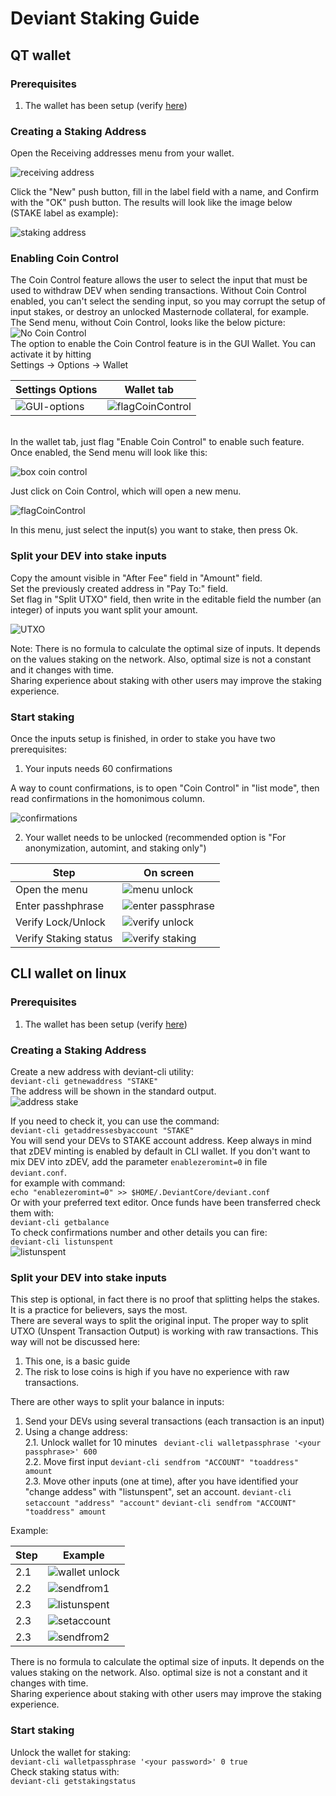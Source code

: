 # Deviant Staking Guide
## QT wallet
### Prerequisites
1. The wallet has been setup (verify [here](/common/Setup_wallet.md))
### Creating a Staking Address
Open the Receiving addresses menu from your wallet.<br />

![receiving address](/images/rec-address.png)

Click the "New" push button, fill in the label field with a name, and Confirm with the "OK" push button.
The results will look like the image below (STAKE label as example):

![staking address](/images/receiving-stake.png)

### Enabling Coin Control<br />
The Coin Control feature allows the user to select the input that must be used to withdraw DEV when sending transactions. Without Coin Control enabled, you can't select the sending input, so you may corrupt the setup of input stakes, or destroy an unlocked Masternode collateral, for example. The Send menu, without Coin Control, looks like the below picture:
<br />
![No Coin Control](/images/noCoinControl.png)
<br />
The option to enable the Coin Control feature is in the GUI Wallet. You can activate it by hitting<br />
Settings -> Options -> Wallet<br />

Settings Options | Wallet tab
---------------- | ----------
![GUI-options](/images/GUI-options.png) | ![flagCoinControl](/images/flagCoinControl.png)

<br />
In the wallet tab, just flag "Enable Coin Control" to enable such feature.
Once enabled, the Send menu will look like this:<br />

![box coin control](/images/boxCoinControl.png)

Just click on Coin Control, which will open a new menu.

![flagCoinControl](/images/intoCoinControl2.png)

In this menu, just select the input(s) you want to stake, then press Ok.
### Split your DEV into stake inputs
Copy the amount visible in "After Fee" field in "Amount" field.<br />
Set the previously created address in "Pay To:" field. <br />
Set flag in "Split UTXO" field, then write in the editable field the number (an integer) of inputs you want split your amount.

![UTXO](/images/utxo.png)

Note: There is no formula to calculate the optimal size of inputs. It depends on the values staking on the network. Also, optimal size is not a constant and it changes with time.<br />
Sharing experience about staking with other users may improve the staking experience.
### Start staking
Once the inputs setup is finished, in order to stake you have two prerequisites:
1. Your inputs needs 60 confirmations<br />

A way to count confirmations, is to open "Coin Control" in "list mode", then read confirmations in the homonimous column.

![confirmations](/images/confirmations.png)

2. Your wallet needs to be unlocked (recommended option is "For anonymization, automint, and staking only")<br />

Step | On screen
---- | ---------
Open the menu | ![menu unlock](/images/unlock-wallet-menu.png)
Enter passhphrase | ![enter passphrase](/images/unlock-wallet-password.png)
Verify Lock/Unlock | ![verify unlock](/images/unlock-wallet-verify.png)
Verify Staking status | ![verify staking](/images/staking-icon.png)

## CLI wallet on linux
### Prerequisites
1. The wallet has been setup (verify [here](/common/Setup_wallet.md#setup-cli-wallet-linux))
### Creating a Staking Address
Create a new address with deviant-cli utility:<br />
```deviant-cli getnewaddress "STAKE"```<br />
The address will be shown in the standard output.<br />
![address stake](/images/cli-address-stake.png)

If you need to check it, you can use the command:<br />
```deviant-cli getaddressesbyaccount "STAKE"```<br />
You will send your DEVs to STAKE account address. Keep always in mind that zDEV minting is enabled by default in CLI wallet. If you don't want to mix DEV into zDEV, add the parameter `enablezeromint=0` in file `deviant.conf`.<br />
for example with command:<br />
```echo "enablezeromint=0" >> $HOME/.DeviantCore/deviant.conf```<br />
Or with your preferred text editor.
Once funds have been transferred check them with:<br />
```deviant-cli getbalance``` <br />
To check confirmations number and other details you can fire:<br />
```deviant-cli listunspent``` <br />
![listunspent](/images/cli-wallet-unspent1.png)
### Split your DEV into stake inputs
This step is optional, in fact there is no proof that splitting helps the stakes. It is a practice for believers, says the most.  
There are several ways to split the original input.
The proper way to split UTXO (Unspent Transaction Output) is working with raw transactions.
This way will not be discussed here:<br />
1. This one, is a basic guide<br />
2. The risk to lose coins is high if you have no experience with raw transactions.<br />

There are other ways to split your balance in inputs:<br />
1. Send your DEVs using several transactions (each transaction is an input)
2. Using a change address:<br />
2.1. Unlock wallet for 10 minutes ` deviant-cli walletpassphrase '<your passphrase>' 600` <br />
2.2. Move first input ```deviant-cli sendfrom "ACCOUNT" "toaddress" amount``` <br />
2.3. Move other inputs (one at time), after you have identified your "change addess" with "listunspent", set an account.
```deviant-cli setaccount "address" "account"```
```deviant-cli sendfrom "ACCOUNT" "toaddress" amount```

Example:

Step | Example
---- | -------
2.1 | ![wallet unlock](/images/cli-wallet-unlock.png)
2.2 | ![sendfrom1](/images/cli-sendfrom-account.png)
2.3 | ![listunspent](/images/cli-list-unspent2.png)
2.3 | ![setaccount](/images/cli-set-account.png)
2.3 | ![sendfrom2](/images/cli-send-others.png)

There is no formula to calculate the optimal size of inputs. It depends on the values staking on the network. Also. optimal size is not a constant and it changes with time.<br />
Sharing experience about staking with other users may improve the staking experience.
### Start staking
Unlock the wallet for staking:<br />
```deviant-cli walletpassphrase '<your password>' 0 true``` <br />
Check staking status with:<br />
```deviant-cli getstakingstatus```



